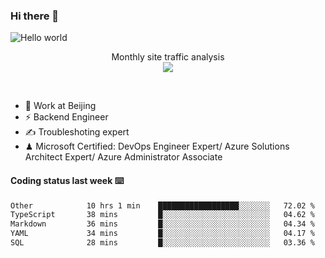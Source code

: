 ### Hi there 👋

<img src="https://raw.githubusercontent.com/sagar-viradiya/sagar-viradiya/master/resources/banner.png" alt="Hello world">
<p align="center"> 
 Monthly site traffic analysis <br/>
  <img src="https://profile-counter.glitch.me/youszoe/count.svg" />
</p>
<br/>

- 🍻 Work at Beijing 
- ⚡ Backend Engineer
- ✍️ Troubleshoting expert
- ♟  Microsoft Certified: DevOps Engineer Expert/ Azure Solutions Architect Expert/ Azure Administrator Associate

#### Coding status last week ⌨️

<!--START_SECTION:waka-->

```txt
Other            10 hrs 1 min    ██████████████████░░░░░░░   72.02 %
TypeScript       38 mins         █░░░░░░░░░░░░░░░░░░░░░░░░   04.62 %
Markdown         36 mins         █░░░░░░░░░░░░░░░░░░░░░░░░   04.34 %
YAML             34 mins         █░░░░░░░░░░░░░░░░░░░░░░░░   04.17 %
SQL              28 mins         █░░░░░░░░░░░░░░░░░░░░░░░░   03.36 %
```

<!--END_SECTION:waka-->

<br/>
<center><img src="http://ghchart.rshah.org/409ba5/yousazoe" alt="" /></center>


